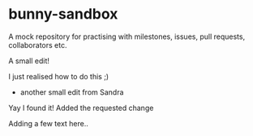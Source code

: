 # bunny-sandbox

A mock repository for practising with milestones, issues, pull requests, collaborators etc.

A small edit!

I just realised how to do this ;)

* another small edit from Sandra

Yay I found it!
Added the requested change

Adding a few text here.. 


